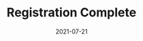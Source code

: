 ---
layout: blocks
title: Registration Complete
date: 2021-07-21
page_sections:
  - block: hero-1
    headline: <strong>Registration complete!</strong>
    content:
        <br>
        <strong>Your first check-in is due on Sunday, January 9.</strong> You'll get it the Friday before.
        <br><br>
        In the meantime, email us at team@themoai.org if you have any questions.
---